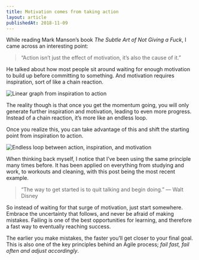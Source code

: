 ```yaml
---
title: Motivation comes from taking action
layout: article
publishedAt: 2018-11-09
---
```


While reading Mark Manson’s book _The Subtle Art of Not Giving a Fuck_, I came across an interesting point:

> “Action isn’t just the effect of motivation, it’s also the cause of it.”

He talked about how most people sit around waiting for enough motivation to build up before committing to something. And motivation requires inspiration, sort of like a chain reaction.

![Linear graph from inspiration to action](https://cdn.alexandersandberg.com/articles/motivation-linear.jpg)

The reality though is that once you get the momentum going, you will only generate further inspiration and motivation, leading to even more progress. Instead of a chain reaction, it’s more like an endless loop.

Once you realize this, you can take advantage of this and shift the starting point from inspiration to action.

![Endless loop between action, inspiration, and motivation](https://cdn.alexandersandberg.com/articles/motivation-loop.jpg)

When thinking back myself, I notice that I’ve been using the same principle many times before. It has been applied on everything from studying and work, to workouts and cleaning, with this post being the most recent example.

> “The way to get started is to quit talking and begin doing.” — Walt Disney

So instead of waiting for that surge of motivation, just start somewhere. Embrace the uncertainty that follows, and never be afraid of making mistakes. Failing is one of the best opportunities for learning, and therefore a fast way to eventually reaching success.

The earlier you make mistakes, the faster you’ll get closer to your final goal. This is also one of the key principles behind an Agile process; _fail fast, fail often and adjust accordingly_.

